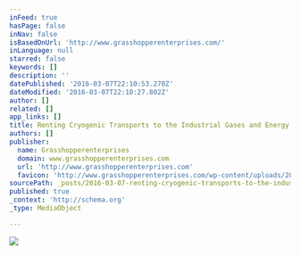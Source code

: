 ```yaml
---
inFeed: true
hasPage: false
inNav: false
isBasedOnUrl: 'http://www.grasshopperenterprises.com/'
inLanguage: null
starred: false
keywords: []
description: ''
datePublished: '2016-03-07T22:10:53.270Z'
dateModified: '2016-03-07T22:10:27.802Z'
author: []
related: []
app_links: []
title: Renting Cryogenic Transports to the Industrial Gases and Energy Services Markets
authors: []
publisher:
  name: Grasshopperenterprises
  domain: www.grasshopperenterprises.com
  url: 'http://www.grasshopperenterprises.com'
  favicon: 'http://www.grasshopperenterprises.com/wp-content/uploads/2014/12/ge_logo-e1437129093214-150x150.jpg'
sourcePath: _posts/2016-03-07-renting-cryogenic-transports-to-the-industrial-gases-and-ene.md
published: true
_context: 'http://schema.org'
_type: MediaObject

---
```

![](https://the-grid-user-content.s3-us-west-2.amazonaws.com/57032b6c-4470-4563-9b54-d647755b9f85.jpg)